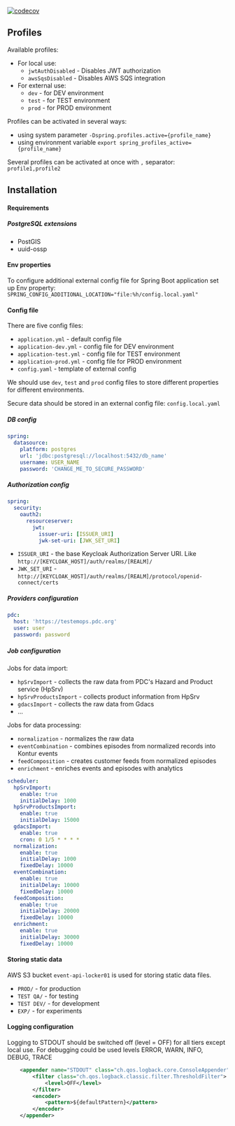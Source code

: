 [![codecov](https://codecov.io/gh/konturio/event-api/branch/main/graph/badge.svg)](https://app.codecov.io/gh/konturio/event-api)
## Profiles

Available profiles:
- For local use:
  - `jwtAuthDisabled` - Disables JWT authorization
  - `awsSqsDisabled` - Disables AWS SQS integration
- For external use:
  - `dev` - for DEV environment
  - `test` - for TEST environment
  - `prod` - for PROD environment

Profiles can be activated in several ways:
- using system parameter `-Dspring.profiles.active={profile_name}`
- using environment variable `export spring_profiles_active={profile_name}`

Several profiles can be activated at once with `,` separator: `profile1,profile2`

## Installation

#### Requirements

##### PostgreSQL extensions

 - PostGIS
 - uuid-ossp

#### Env properties

To configure additional external config file for Spring Boot application set up Env property:
`SPRING_CONFIG_ADDITIONAL_LOCATION="file:%h/config.local.yaml"`

#### Config file

There are five config files:
- `application.yml` - default config file
- `application-dev.yml` - config file for DEV environment
- `application-test.yml` - config file for TEST environment
- `application-prod.yml` - config file for PROD environment
- `config.yaml` - template of external config

We should use `dev`, `test` and `prod` config files to store different properties for different environments.

Secure data should be stored in an external config file: `config.local.yaml`

##### DB config

```yaml
spring:
  datasource:
    platform: postgres
    url: 'jdbc:postgresql://localhost:5432/db_name'
    username: USER_NAME
    password: 'CHANGE_ME_TO_SECURE_PASSWORD'
```

##### Authorization config

```yaml
spring:
  security:
    oauth2:
      resourceserver:
        jwt:
          issuer-uri: [ISSUER_URI]
          jwk-set-uri: [JWK_SET_URI]
```

- `ISSUER_URI` -  the base Keycloak Authorization Server URI. Like `http://[KEYCLOAK_HOST]/auth/realms/[REALM]/`
- `JWK_SET_URI` - `http://[KEYCLOAK_HOST]/auth/realms/[REALM]/protocol/openid-connect/certs`

##### Providers configuration

```yaml
pdc:
  host: 'https://testemops.pdc.org'
  user: user
  password: password
```

##### Job configuration

Jobs for data import:
- `hpSrvImport` - collects the raw data from PDC's Hazard and Product service (HpSrv)
- `hpSrvProductsImport` - collects product information from HpSrv
- `gdacsImport` - collects the raw data from Gdacs
- ...

Jobs for data processing:
- `normalization` - normalizes the raw data
- `eventCombination` - combines episodes from normalized records into Kontur events
- `feedComposition` - creates customer feeds from normalized episodes
- `enrichment` - enriches events and episodes with analytics

```yaml
scheduler:
  hpSrvImport:
    enable: true
    initialDelay: 1000
  hpSrvProductsImport:
    enable: true
    initialDelay: 15000
  gdacsImport:
    enable: true
    cron: 0 1/5 * * * *
  normalization:
    enable: true
    initialDelay: 1000
    fixedDelay: 10000
  eventCombination:
    enable: true
    initialDelay: 10000
    fixedDelay: 10000
  feedComposition:
    enable: true
    initialDelay: 20000
    fixedDelay: 10000
  enrichment:
    enable: true
    initialDelay: 30000
    fixedDelay: 10000
```

#### Storing static data

AWS S3 bucket `event-api-locker01` is used for storing static data files.

- `PROD/` - for production
- `TEST QA/` - for testing
- `TEST DEV/` - for development
- `EXP/` - for experiments

#### Logging configuration

Logging to STDOUT should be switched off (level = OFF) for all tiers except local use.
For debugging could be used levels ERROR, WARN, INFO, DEBUG, TRACE
```xml
    <appender name="STDOUT" class="ch.qos.logback.core.ConsoleAppender">
        <filter class="ch.qos.logback.classic.filter.ThresholdFilter">
            <level>OFF</level>
        </filter>
        <encoder>
            <pattern>${defaultPattern}</pattern>
        </encoder>
    </appender>
```
